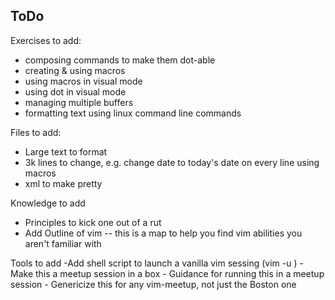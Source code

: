 ## ToDo

Exercises to add:
- composing commands to make them dot-able
- creating & using macros
- using macros in visual mode
- using dot in visual mode
- managing multiple buffers
- formatting text using linux command line commands

Files to add:
- Large text to format
- 3k lines to change, e.g.  change date to today's date on every line using macros
- xml to make pretty

Knowledge to add
- Principles to kick one out of a rut
- Add Outline of vim -- this is a map to help you find vim abilities you aren't familiar with

Tools to add
-Add shell script to launch a vanilla vim sessing  (vim -u )
-Make this a meetup session in a box
    - Guidance for running this in a meetup session
    - Genericize this for any vim-meetup, not just the Boston one



